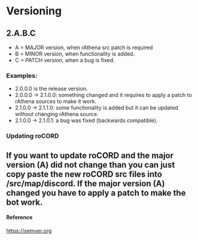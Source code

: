 # Versioning

## 2.A.B.C
- A = MAJOR version, when rAthena src patch is required
- B = MINOR version, when functionality is added.
- C = PATCH version, when a bug is fixed.

### Examples:
- 2.0.0.0 is the release version.
- 2.0.0.0 -> 2.1.0.0: something changed and it requires to apply a patch to rAthena sources to make it work.
- 2.1.0.0 -> 2.1.1.0: some functionality is added but it can be updated without changing rAthena source.
- 2.1.0.0 -> 2.1.0.1: a bug was fixed (backwards compatible).

### Updating roCORD
If you want to update roCORD and the major version (A) did not change than you can just copy paste the new roCORD src files into <rA-folder>/src/map/discord.
If the major version (A) changed you have to apply a patch to make the bot work.
----
#### Reference
https://semver.org
